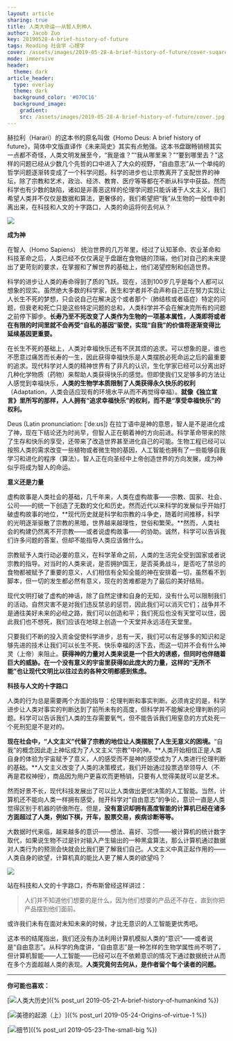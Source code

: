 ```yaml
---
layout: article
sharing: true
title: 人类大命运——从智人到神人
author: Jacob Zuo
key: 20190528-A-brief-history-of-future
tags: Reading 社会学 心理学
cover: /assets/images/2019-05-28-A-brief-history-of-future/cover-suqare.jpg
mode: immersive
header:
  theme: dark 
article_header:
  type: overlay
  theme: dark
  background_color: '#070C16'
  background_image: 
    gradient: 
    src: /assets/images/2019-05-28-A-brief-history-of-future/cover.jpg
---
```


赫拉利（Harari）的这本书的原名叫做《Homo Deus: A brief history of future》，简体中文版直译作《未来简史》其实有点勉强。这本书盘踞畅销榜其实一点都不奇怪，人类文明发展至今，“我是谁？”“我从哪里来？”“要到哪里去？”这样的问题已经从少数几个先哲的口中进入了大众的视野，“自由意志”从一个单纯的哲学问题逐渐转变成了一个科学问题。科学的进步也让宗教离开了支配世界的神坛，除了宗教和艺术，政治、经济、教育、医疗等等都在不断从科学中获益。然而科学也有少数的缺陷，诸如是非善恶这样的伦理学问题只能诉诸于人文主义，我们希望人类并不仅仅是数据和算法，更奢侈的，我们希望把“我”从生物的一般性中剥离出来，在科技和人文的十字路口，人类的命运将何去何从？

![]({{site.url}}/assets/images/2019-05-28-A-brief-history-of-future/cover-clear.jpg)

<!--more-->

**成为神**

在智人（Homo Sapiens） 统治世界的几万年里，经过了认知革命、农业革命和科技革命之后，人类已经不仅仅满足于盘踞在食物链的顶端，他们对自己的未来提出了更苛刻的要求，在掌握和了解世界的基础上，他们渴望控制和创造世界。

科学的进步让人类的寿命得到了质的飞跃。现在，活到100岁几乎是每个人都可以想象的现实。虽然绝大多数的科学家，医生和学者并不会声称自己正在努力实现让人长生不死的梦想，只会说自己在解决这个或者那个（肺结核或者癌症）特定的问题，但衰老和死亡只是这些特定问题的总和，人类科学并不会在解决完所有的问题之前停下脚步。**长寿乃至不死改变了人类作为生物的一项基本属性，人类即将或者在有限的时间里就不会再受“自私的基因”驱使，实现“自我”的价值将逐渐变得比延续基因更重要。**

在长生不死的基础上，人类对幸福快乐还有不厌其烦的追求。可以想象的是，谁也不愿意过痛苦而长寿的一生，因此获得幸福快乐是人类摆脱必死命运之后的最重要的追求。现代科学对人类的精神世界有了非凡的认识，生化学家已经可以分离出好几种化学物质（药物）来帮助人类获得快乐的感觉。但即使我们又足够多的方法让人感觉到幸福快乐，**人类的生物学本质限制了人类获得永久快乐的权利**（Adaptation，人类会适应现有的环境水平从而不再觉得幸福）。**就像《独立宣言》里所写的那样，人人拥有“追求幸福快乐”的权利，而不是“享受幸福快乐”的权利。**

Deus (Latin pronunciation: [ˈdeːʊs]) 在拉丁语中是神的意思，智人是不是进化成了神，现在下结论还为时尚早，但智人正在朝着神的方向前进。科学革命带来的除了生存和快乐的享受，还带来了改造世界甚至进化自己的可能。生物工程已经可以按照人类的需求改变一些植物或者微生物的基因，人工智能也拥有了一些能够自我学习和进化的程序（算法）。智人正在向圣经中上帝创造世界的方向发展，成为神似乎将成为智人的命运。

**意义还是力量**

虚构故事是人类社会的基础，几千年来，人类在虚构故事——宗教、国家、社会、公司——的统一下创造了无数的文化和历史。然而近代以来科学的发展似乎开始打破虚构故事的地位，**现代历史就是科学和宗教的斗争史，随着时间推移，科学的光明逐渐驱散了宗教的黑暗，世界越来越理性，世俗和繁荣。**然而，人类社会的构建仍然离不开宗教——或者说虚构故事——的协助。诚然，科学可以告诉我们许多问题的答案，但却不能指导人类应该做什么。

宗教赋予人类行动必要的意义，在科学革命之前，人类的生活完全受到国家或者说宗教的指导。对当时的人类来说，是否拥护国王，是否英勇战斗，是否吃了禁忌的食物都被赋予了重要的意义，人们相信有全知全能的神在安排着一切，虽然看不到脚本，但一切的发生都必然有意义，现在的苦难都是为了最后的美好结局。

现代文明打破了虚构的神话，除了自然定律和自身的无知，没有什么可以限制我们的活动。自然灾害不是对我们违反禁忌的惩罚，因此我们可以消灭它们；战争并不是通往美好未来的必经之路，我们可以创造和平；我们死后也没有天堂可以住，因此我们也不想死，我们应该在地球上创造一个天堂并永远活在天堂里。

只要我们不断的投入资金促使科学进步，总有一天，我们可以有足够多的知识和足够先进的技术让我们可以长生不死、快乐幸福的活下去，而这一切并不会有什么神灵（上帝）来阻止。**获得神的力量对人类来说是一个巨大的诱惑，但同时也伴随着巨大的威胁。在一个没有意义的宇宙里获得如此庞大的力量，这样的“无所不能”也让现代文明比以往过去的各种文明都感到焦虑。**

**科技与人文的十字路口**

人类的行为总是需要两个方面的指导：伦理判断和事实判断。必须肯定的是，科学进步让人类对事实的判断达到了前所未有的高度，但科学并不能解决伦理判断的问题。科学可以告诉我们人类的生存需要氧气，但不能告诉我们用窒息的方式处死一个死刑犯是不是对的。

**现在社会中，“人文主义”代替了宗教的地位让人类摆脱了人生无意义的困境。**“自我”的概念因此走上神坛成为了人文主义“宗教”中的神。**人类开始相信正是人类自身的体验为宇宙赋予了意义，人的感受而不是神的感受成为了人类进行伦理判断的基础。**人文主义改变了人类的决策模式，我们开始通过投票选举领导人（不再是君权神授），商品因为用户更喜欢而更畅销，只要有人觉得美就可以是艺术。

然而好景不长，现代科技发展出了可以比人类做出更优决策的人工智能。当然，计算机还不能向人类一样拥有感受，抛开科学对“自由意志”的争论，意识一直是人类觉得区别于机器的骄傲所在。但是，**没有意识却拥有高度智能的计算机已经在诸多方面超过了人类，例如下棋，开车，股票交易，疾病诊断等等。**

大数据时代来临，越来越多的意识——想法、喜好、习惯——被计算机的统计数字取代，如果说生物不过是针对输入产生输出的一种黑盒算法，那么计算机通过数据对人类行为的预测会快就会比我们更了解我们自己。人文主义中真正起作用的——人类自身的欲望，计算机真的能比人更了解人类的欲望吗？

![]({{site.url}}/assets/images/2019-05-28-A-brief-history-of-future/Apple-Tech-LiberalArts.jpg)

站在科技和人文的十字路口，乔布斯曾经这样讲过：

> 人们并不知道他们想要的是什么，因为他们想要的产品还不存在，直到你把产品摆到他们面前。

或许我们未有在面对未知未来的时候，才比无意识的人工智能更优秀吧。

这本书的结尾指出，我们还没有办法利用计算机模拟人类的“意识”——或者说是“自由意志”。从科学的角度讲，“自由意志”是一种怎样的生物学属性尚不明了，但计算机智能——人工智能——已经可以在不依赖意识的情况下通过数据统计从而在多个方面超越人类的表现。**人类究竟何去何从，是作者留个每个读者的问题。**

---
**你可能也喜欢：**

[![]({{site.url}}/assets/images/LinkImage/A-brief-history-of-humankind.jpg "人类大历史")]({% post_url 2019-05-21-A-brief-history-of-humankind %})

[![]({{site.url}}/assets/images/LinkImage/Origins-of-virtue-1.jpg "美德的起源（上）")]({% post_url 2019-05-24-Origins-of-virtue-1 %})

[![]({{site.url}}/assets/images/LinkImage/The-small-big.jpg "细节")]({% post_url 2019-05-23-The-small-big %})
